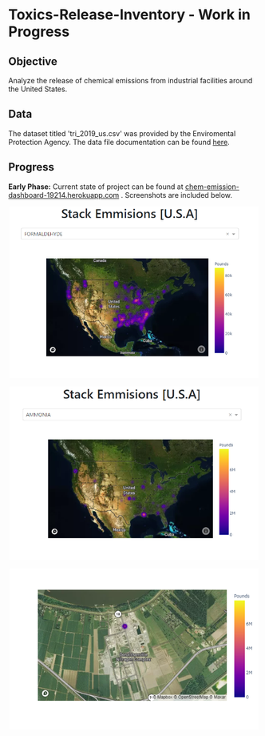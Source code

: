 # Toxics-Release-Inventory - Work in Progress

## Objective 
 Analyze the release of chemical emissions from industrial facilities around the United States.

## Data
The dataset titled 'tri_2019_us.csv' was provided by the Enviromental Protection Agency. The data file documentation can be found [here](https://www.epa.gov/sites/production/files/2019-08/documents/basic_data_files_documentation_aug_2019_v2.pdf). 


## Progress
**Early Phase:**
Current state of project can be found at [chem-emission-dashboard-19214.herokuapp.com](https://chem-emission-dashboard-19214.herokuapp.com) . Screenshots are included below.

<p  align = "center" >
<img src="img/1.PNG" width="500">
</p>

<p  align = "center" >
<img src="img/2.PNG" width="500">
</p>


<p  align = "center" >
<img src="img/3.png" width="500">
</p>